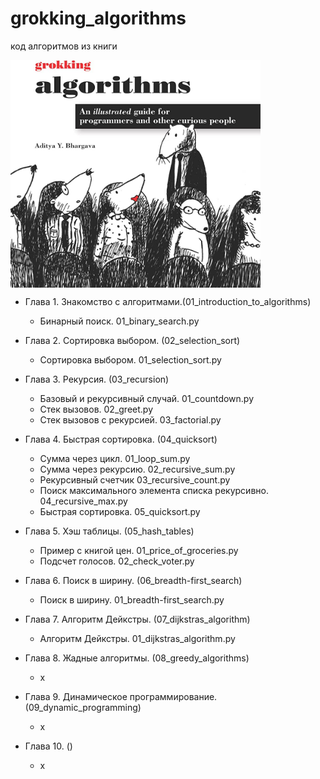 # grokking_algorithms
код алгоритмов из книги



<img align="center" alt="book" width="400px" src="https://raw.githubusercontent.com/Volodichev/grokking_algorithms/main/media/book.jpg" />

- Глава 1. Знакомство с алгоритмами.(01_introduction_to_algorithms)
  - Бинарный поиск. 01_binary_search.py


- Глава 2. Сортировка выбором. (02_selection_sort)
  - Сортировка выбором. 01_selection_sort.py


- Глава 3. Рекурсия. (03_recursion)
  - Базовый и рекурсивный случай. 01_countdown.py
  - Стек вызовов. 02_greet.py
  - Стек вызовов с рекурсией. 03_factorial.py


- Глава 4. Быстрая сортировка. (04_quicksort)
  - Сумма через цикл. 01_loop_sum.py
  - Сумма через рекурсию. 02_recursive_sum.py
  - Рекурсивный счетчик 03_recursive_count.py
  - Поиск максимального элемента списка рекурсивно. 04_recursive_max.py
  - Быстрая сортировка. 05_quicksort.py


- Глава 5. Хэш таблицы. (05_hash_tables)
  - Пример с книгой цен. 01_price_of_groceries.py
  - Подсчет голосов. 02_check_voter.py


- Глава 6. Поиск в ширину. (06_breadth-first_search)
  - Поиск в ширину. 01_breadth-first_search.py


- Глава 7. Алгоритм Дейкстры. (07_dijkstras_algorithm)
  - Алгоритм Дейкстры. 01_dijkstras_algorithm.py


- Глава 8. Жадные алгоритмы. (08_greedy_algorithms)
  - x


- Глава 9. Динамическое программирование. (09_dynamic_programming)
  - x


- Глава 10.  ()
  - x

